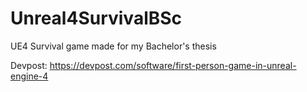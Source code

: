 # Unreal4SurvivalBSc
UE4 Survival game made for my Bachelor's thesis

Devpost:
https://devpost.com/software/first-person-game-in-unreal-engine-4
